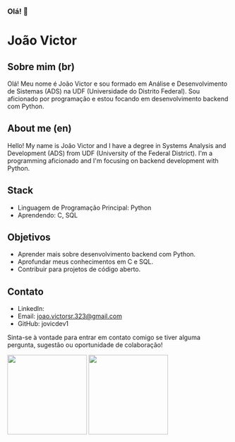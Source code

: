 ### Olá! 👋

# João Victor

## Sobre mim (br)

Olá! Meu nome é João Victor e sou formado em Análise e Desenvolvimento de Sistemas (ADS) na UDF (Universidade do Distrito Federal). Sou aficionado por programação e estou focando em desenvolvimento backend com Python.

## About me (en)

Hello! My name is João Victor and I have a degree in Systems Analysis and Development (ADS) from UDF (University of the Federal District). I'm a programming aficionado and I'm focusing on backend development with Python.


## Stack

- Linguagem de Programação Principal: Python
- Aprendendo: C, SQL

## Objetivos

- Aprender mais sobre desenvolvimento backend com Python.
- Aprofundar meus conhecimentos em C e SQL.
- Contribuir para projetos de código aberto.

## Contato

- LinkedIn: 
- Email: joao.victorsr.323@gmail.com
- GitHub: jovicdev1

Sinta-se à vontade para entrar em contato comigo se tiver alguma pergunta, sugestão ou oportunidade de colaboração!

<div>
 <img height="180em" src="https://github-readme-stats.vercel.app/api?username=jovicdev1&show_icons=true&theme=tokyonight"/>
 <img height="180em" src="https://github-readme-stats.vercel.app/api/top-langs/?username=jovicdev1&layout=compact&theme=tokyonight"/>
